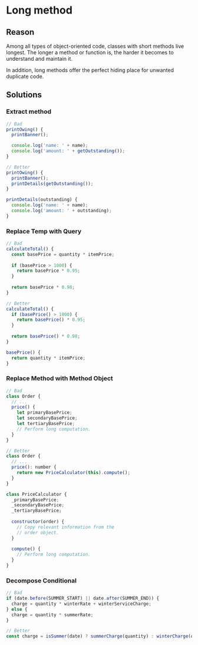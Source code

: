 # Long method 
## Reason
Among all types of object-oriented code, classes with short methods live longest. The longer a method or function is, the harder it becomes to understand and maintain it.

In addition, long methods offer the perfect hiding place for unwanted duplicate code.

## Solutions
### Extract method
```js
// Bad
printOwing() {
  printBanner();

  console.log('name: ' + name);
  console.log('amount: ' + getOutstanding());
}

// Better
printOwing() {
  printBanner();
  printDetails(getOutstanding());
}

printDetails(outstanding) {
  console.log('name: ' + name);
  console.log('amount: ' + outstanding);
}
```

### Replace Temp with Query
```js
// Bad
calculateTotal() {
  const basePrice = quantity * itemPrice;
  
  if (basePrice > 1000) {
    return basePrice * 0.95;
  }
  
  return basePrice * 0.98;
}

// Better 
calculateTotal() {
  if (basePrice() > 1000) {
    return basePrice() * 0.95;
  }
  
  return basePrice() * 0.98;
}

basePrice() {
  return quantity * itemPrice;
}
```

### Replace Method with Method Object
```js
// Bad
class Order {
  // ...
  price() {
    let primaryBasePrice;
    let secondaryBasePrice;
    let tertiaryBasePrice;
    // Perform long computation.
  }
}

// Better 
class Order {
  // ...
  price(): number {
    return new PriceCalculator(this).compute();
  }
}

class PriceCalculator {
  _primaryBasePrice;
  _secondaryBasePrice;
  _tertiaryBasePrice;
  
  constructor(order) {
    // Copy relevant information from the
    // order object.
  }
  
  compute() {
    // Perform long computation.
  }
}
```

### Decompose Conditional
```js
// Bad
if (date.before(SUMMER_START) || date.after(SUMMER_END)) {
  charge = quantity * winterRate + winterServiceCharge;
} else {
  charge = quantity * summerRate;
}

// Better
const charge = isSummer(date) ? summerCharge(quantity) : winterCharge(quantity);
```
